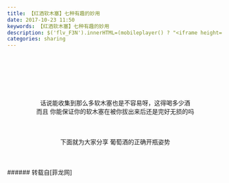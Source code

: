 ```yaml
---
title: 【红酒软木塞】七种有趣的妙用
date: 2017-10-23 11:50
keywords: 【红酒软木塞】七种有趣的妙用
description: $('flv_F3N').innerHTML=(mobileplayer() ? "<iframe height='375' width='500' src='http://www.youtube.com/embed/Um52Gn2TJlY' frameborder=0 allowfullscreen></iframe>" : AC_FL_RunContent('width', '500', 'height', '375', 'allowNetworking', 'internal', 'allowScriptAccess', 'never', 'src', 'http://www.youtube.com/v/Um52Gn2TJlY&hl=zh_CN&fs=1', 'quality', 'high', 'bgcolor', '#ffffff', 'wmode', 'transparent', 'allowfullscreen', 'true'));话说能收集到那么多软木塞也是不容易呀，这得喝多少酒而且 你能保证你的软木塞在被你拔出来后还是完好无损的吗下面就为大家分享 葡萄酒的正确开瓶姿势$('flv_XH2').innerHTML=(mobileplayer() ? "<iframe height='375' width='500' src='http://www.youtube.com/embed/0IosPPpvHeA' frameborder=0 allowfullscreen></iframe>" : AC_FL_RunContent('width', '500', 'height', '375', 'allowNetworking', 'internal', 'allowScriptAccess', 'never', 'src', 'http://www.youtube.com/v/0IosPPpvHeA&hl=zh_CN&fs=1', 'quality', 'high', 'bgcolor', '#ffffff', 'wmode', 'transparent', 'allowfullscreen', 'true'));
categories: sharing
---
```

<td class="t_f" id="postmessage_942859">

<br/>
<br/>
<div align="center"><br/>
<span id="flv_F3N"></span><script reload="1" type="e1c5825f389a481670cd60e6-text/javascript">$('flv_F3N').innerHTML=(mobileplayer() ? "<iframe height='375' width='500' src='http://www.youtube.com/embed/Um52Gn2TJlY' frameborder=0 allowfullscreen></iframe>" : AC_FL_RunContent('width', '500', 'height', '375', 'allowNetworking', 'internal', 'allowScriptAccess', 'never', 'src', 'http://www.youtube.com/v/Um52Gn2TJlY&hl=zh_CN&fs=1', 'quality', 'high', 'bgcolor', '#ffffff', 'wmode', 'transparent', 'allowfullscreen', 'true'));</script><br/>
<br/>
</div><br/>
<div align="center">话说能收集到那么多软木塞也是不容易呀，这得喝多少酒<br/>
而且 你能保证你的软木塞在被你拔出来后还是完好无损的吗<img alt="" border="0" onclick="" onmouseover="" smilieid="752" src="static/image/smiley/longwa/1.gif"/></div><br/>
<br/>
<br/>
<div align="center">下面就为大家分享 葡萄酒的正确开瓶姿势</div><br/>
<div align="center"><span id="flv_XH2"></span><script reload="1" type="e1c5825f389a481670cd60e6-text/javascript">$('flv_XH2').innerHTML=(mobileplayer() ? "<iframe height='375' width='500' src='http://www.youtube.com/embed/0IosPPpvHeA' frameborder=0 allowfullscreen></iframe>" : AC_FL_RunContent('width', '500', 'height', '375', 'allowNetworking', 'internal', 'allowScriptAccess', 'never', 'src', 'http://www.youtube.com/v/0IosPPpvHeA&hl=zh_CN&fs=1', 'quality', 'high', 'bgcolor', '#ffffff', 'wmode', 'transparent', 'allowfullscreen', 'true'));</script></div><br/>
<div align="center"><br/>
</div></td>
###### 转载自[菲龙网]